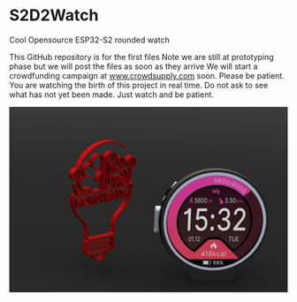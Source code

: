 # S2D2Watch
Cool Opensource ESP32-S2 rounded watch

This GitHub repository is for the first files
Note we are still at prototyping phase but we will post the files as soon as they arrive
We will start a crowdfunding campaign at www.crowdsupply.com soon. Please be patient.
You are watching the birth of this project in real time. Do not ask to see what has not yet been made. Just watch and be patient.

![S2D2Watch](https://github.com/ccadic/S2D2Watch/blob/main/yeahhh10.jpg)

